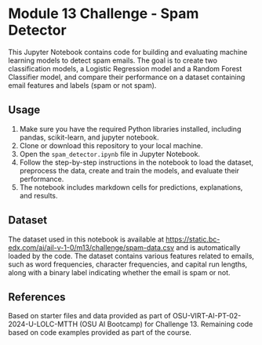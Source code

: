 # Module 13 Challenge - Spam Detector

This Jupyter Notebook contains code for building and evaluating machine learning models to detect spam emails. The goal is to create two classification models, a Logistic Regression model and a Random Forest Classifier model, and compare their performance on a dataset containing email features and labels (spam or not spam).

## Usage

1. Make sure you have the required Python libraries installed, including pandas, scikit-learn, and jupyter notebook.
2. Clone or download this repository to your local machine.
3. Open the `spam_detector.ipynb` file in Jupyter Notebook.
4. Follow the step-by-step instructions in the notebook to load the dataset, preprocess the data, create and train the models, and evaluate their performance.
5. The notebook includes markdown cells for predictions, explanations, and results.

## Dataset

The dataset used in this notebook is available at https://static.bc-edx.com/ai/ail-v-1-0/m13/challenge/spam-data.csv and is automatically loaded by the code. The dataset contains various features related to emails, such as word frequencies, character frequencies, and capital run lengths, along with a binary label indicating whether the email is spam or not.

## References

Based on starter files and data provided as part of OSU-VIRT-AI-PT-02-2024-U-LOLC-MTTH (OSU AI Bootcamp) for Challenge 13. Remaining code based on code examples provided as part of the course.